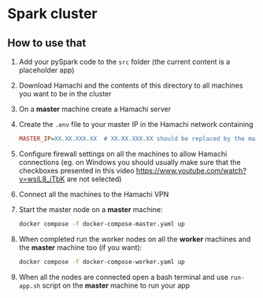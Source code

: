 # Spark cluster

## How to use that

1. Add your pySpark code to the `src` folder (the current content is a placeholder app)
2. Download Hamachi and the contents of this directory to all machines you want to be in the cluster
3. On a **master** machine create a Hamachi server
4. Create the `.env` file to your master IP in the Hamachi network containing
   ```ini
   MASTER_IP=XX.XX.XXX.XX  # XX.XX.XXX.XX should be replaced by the master ip
   ```
6. Configure firewall settings on all the machines to allow Hamachi connections (eg. on Windows you should usually make sure that the checkboxes presented in this video https://www.youtube.com/watch?v=wsiL8_iTbK are not selected)
7. Connect all the machines to the Hamachi VPN
8. Start the master node on a **master** machine:

    ```sh
    docker compose -f docker-compose-master.yaml up
    ```

9. When completed run the worker nodes on all the **worker** machines and the **master** machine too (if you want):

    ```sh
    docker compose -f docker-compose-worker.yaml up
    ```

10. When all the nodes are connected open a bash terminal and use `run-app.sh` script on the **master** machine to run your app
  
